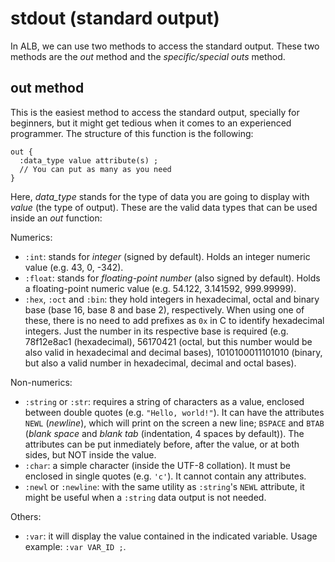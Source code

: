 # stdout (standard output)

In ALB, we can use two methods to access the standard output. These two methods are the _out_ method and the _specific/special outs_ method.

## out method

This is the easiest method to access the standard output, specially for beginners, but it might get tedious when it comes to an experienced programmer. The structure of this function is the following:

```
out {
  :data_type value attribute(s) ;
  // You can put as many as you need
}
```

Here, _data_type_ stands for the type of data you are going to display with _value_ (the type of output). These are the valid data types that can be used inside an _out_ function:

Numerics:
- `:int`: stands for _integer_ (signed by default). Holds an integer numeric value (e.g. 43, 0, -342).
- `:float`: stands for _floating-point number_ (also signed by default). Holds a floating-point numeric value (e.g. 54.122, 3.141592, 999.99999).
- `:hex`, `:oct` and `:bin`: they hold integers in hexadecimal, octal and binary base (base 16, base 8 and base 2), respectively. When using one of these, there is no need to add prefixes as `0x` in C to identify hexadecimal integers. Just the number in its respective base is required (e.g. 78f12e8ac1 (hexadecimal), 56170421 (octal, but this number would be also valid in hexadecimal and decimal bases), 1010100011101010 (binary, but also a valid number in hexadecimal, decimal and octal bases).

Non-numerics:
- `:string` or `:str`: requires a string of characters as a value, enclosed between double quotes (e.g. `"Hello, world!"`). It can have the attributes `NEWL` (_newline_), which will print on the screen a new line; `BSPACE` and `BTAB` (_blank space_ and _blank tab_ (indentation, 4 spaces by default)). The attributes can be put inmediately before, after the value, or at both sides, but NOT inside the value.
- `:char`: a simple character (inside the UTF-8 collation). It must be enclosed in single quotes (e.g. `'c'`). It cannot contain any attributes.
- `:newl` or `:newline`: with the same utility as `:string`'s `NEWL` attribute, it might be useful when a `:string` data output is not needed.

Others:
- `:var`: it will display the value contained in the indicated variable. Usage example: `:var VAR_ID ;`.
